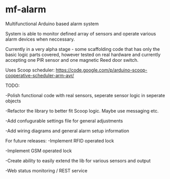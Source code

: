 mf-alarm
========

Multifunctional Arduino based alarm system

System is able to monitor defined array of sensors and operate various alarm devices when neccessary.

Currently in a very alpha stage - some scaffolding code that has only the basic logic parts covered, however tested on real hardware and currently accepting one PIR sensor and one magnetic Reed door switch.

Uses Scoop scheduler: https://code.google.com/p/arduino-scoop-cooperative-scheduler-arm-avr/

TODO:

-Polish functional code with real sensors, seperate sensor logic in seperate objects

-Refactor the library to better fit Scoop logic. Maybe use messaging etc.

-Add confugurable settings file for general adjustments

-Add wiring diagrams and general alarm setup information


For future releases:
-Implement RFID operated lock

-Implement GSM operated lock

-Create ability to easily extend the lib for various sensors and output 

-Web status monitoring / REST service
